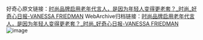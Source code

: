 好奇心原文链接：[时尚品牌启用老年代言人，是因为年轻人变得更老套？_时尚_好奇心日报-VANESSA FRIEDMAN](https://www.qdaily.com/articles/5111.html)
WebArchive归档链接：[时尚品牌启用老年代言人，是因为年轻人变得更老套？_时尚_好奇心日报-VANESSA FRIEDMAN](http://web.archive.org/web/20190623163935/https://www.qdaily.com/articles/5111.html)
![image](http://ww3.sinaimg.cn/large/007d5XDply1g3wd7ilffdj30u05rc4qq)